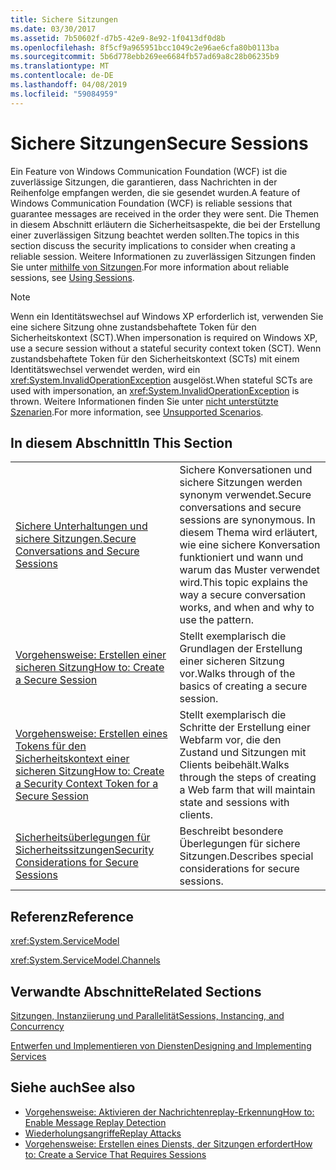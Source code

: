 ```yaml
---
title: Sichere Sitzungen
ms.date: 03/30/2017
ms.assetid: 7b50602f-d7b5-42e9-8e92-1f0413df0d8b
ms.openlocfilehash: 8f5cf9a965951bcc1049c2e96ae6cfa80b0113ba
ms.sourcegitcommit: 5b6d778ebb269ee6684fb57ad69a8c28b06235b9
ms.translationtype: MT
ms.contentlocale: de-DE
ms.lasthandoff: 04/08/2019
ms.locfileid: "59084959"
---
```

# <a name="secure-sessions"></a><span data-ttu-id="b8473-102">Sichere Sitzungen</span><span class="sxs-lookup"><span data-stu-id="b8473-102">Secure Sessions</span></span>
<span data-ttu-id="b8473-103">Ein Feature von Windows Communication Foundation (WCF) ist die zuverlässige Sitzungen, die garantieren, dass Nachrichten in der Reihenfolge empfangen werden, die sie gesendet wurden.</span><span class="sxs-lookup"><span data-stu-id="b8473-103">A feature of Windows Communication Foundation (WCF) is reliable sessions that guarantee messages are received in the order they were sent.</span></span> <span data-ttu-id="b8473-104">Die Themen in diesem Abschnitt erläutern die Sicherheitsaspekte, die bei der Erstellung einer zuverlässigen Sitzung beachtet werden sollten.</span><span class="sxs-lookup"><span data-stu-id="b8473-104">The topics in this section discuss the security implications to consider when creating a reliable session.</span></span> <span data-ttu-id="b8473-105">Weitere Informationen zu zuverlässigen Sitzungen finden Sie unter [mithilfe von Sitzungen](../../../../docs/framework/wcf/using-sessions.md).</span><span class="sxs-lookup"><span data-stu-id="b8473-105">For more information about reliable sessions, see [Using Sessions](../../../../docs/framework/wcf/using-sessions.md).</span></span>  
  
> [!NOTE]
>  <span data-ttu-id="b8473-106">Wenn ein Identitätswechsel auf Windows XP erforderlich ist, verwenden Sie eine sichere Sitzung ohne zustandsbehaftete Token für den Sicherheitskontext (SCT).</span><span class="sxs-lookup"><span data-stu-id="b8473-106">When impersonation is required on Windows XP, use a secure session without a stateful security context token (SCT).</span></span> <span data-ttu-id="b8473-107">Wenn zustandsbehaftete Token für den Sicherheitskontext (SCTs) mit einem Identitätswechsel verwendet werden, wird ein <xref:System.InvalidOperationException> ausgelöst.</span><span class="sxs-lookup"><span data-stu-id="b8473-107">When stateful SCTs are used with impersonation, an <xref:System.InvalidOperationException> is thrown.</span></span> <span data-ttu-id="b8473-108">Weitere Informationen finden Sie unter [nicht unterstützte Szenarien](../../../../docs/framework/wcf/feature-details/unsupported-scenarios.md).</span><span class="sxs-lookup"><span data-stu-id="b8473-108">For more information, see [Unsupported Scenarios](../../../../docs/framework/wcf/feature-details/unsupported-scenarios.md).</span></span>  
  
## <a name="in-this-section"></a><span data-ttu-id="b8473-109">In diesem Abschnitt</span><span class="sxs-lookup"><span data-stu-id="b8473-109">In This Section</span></span>  
  
|||  
|-|-|  
|[<span data-ttu-id="b8473-110">Sichere Unterhaltungen und sichere Sitzungen.</span><span class="sxs-lookup"><span data-stu-id="b8473-110">Secure Conversations and Secure Sessions</span></span>](../../../../docs/framework/wcf/feature-details/secure-conversations-and-secure-sessions.md)|<span data-ttu-id="b8473-111">Sichere Konversationen und sichere Sitzungen werden synonym verwendet.</span><span class="sxs-lookup"><span data-stu-id="b8473-111">Secure conversations and secure sessions are synonymous.</span></span> <span data-ttu-id="b8473-112">In diesem Thema wird erläutert, wie eine sichere Konversation funktioniert und wann und warum das Muster verwendet wird.</span><span class="sxs-lookup"><span data-stu-id="b8473-112">This topic explains the way a secure conversation works, and when and why to use the pattern.</span></span>|  
|[<span data-ttu-id="b8473-113">Vorgehensweise: Erstellen einer sicheren Sitzung</span><span class="sxs-lookup"><span data-stu-id="b8473-113">How to: Create a Secure Session</span></span>](../../../../docs/framework/wcf/feature-details/how-to-create-a-secure-session.md)|<span data-ttu-id="b8473-114">Stellt exemplarisch die Grundlagen der Erstellung einer sicheren Sitzung vor.</span><span class="sxs-lookup"><span data-stu-id="b8473-114">Walks through of the basics of creating a secure session.</span></span>|  
|[<span data-ttu-id="b8473-115">Vorgehensweise: Erstellen eines Tokens für den Sicherheitskontext einer sicheren Sitzung</span><span class="sxs-lookup"><span data-stu-id="b8473-115">How to: Create a Security Context Token for a Secure Session</span></span>](../../../../docs/framework/wcf/feature-details/how-to-create-a-security-context-token-for-a-secure-session.md)|<span data-ttu-id="b8473-116">Stellt exemplarisch die Schritte der Erstellung einer Webfarm vor, die den Zustand und Sitzungen mit Clients beibehält.</span><span class="sxs-lookup"><span data-stu-id="b8473-116">Walks through the steps of creating a Web farm that will maintain state and sessions with clients.</span></span>|  
|[<span data-ttu-id="b8473-117">Sicherheitsüberlegungen für Sicherheitssitzungen</span><span class="sxs-lookup"><span data-stu-id="b8473-117">Security Considerations for Secure Sessions</span></span>](../../../../docs/framework/wcf/feature-details/security-considerations-for-secure-sessions.md)|<span data-ttu-id="b8473-118">Beschreibt besondere Überlegungen für sichere Sitzungen.</span><span class="sxs-lookup"><span data-stu-id="b8473-118">Describes special considerations for secure sessions.</span></span>|  
  
## <a name="reference"></a><span data-ttu-id="b8473-119">Referenz</span><span class="sxs-lookup"><span data-stu-id="b8473-119">Reference</span></span>  
 <xref:System.ServiceModel>  
  
 <xref:System.ServiceModel.Channels>  
  
## <a name="related-sections"></a><span data-ttu-id="b8473-120">Verwandte Abschnitte</span><span class="sxs-lookup"><span data-stu-id="b8473-120">Related Sections</span></span>  
 [<span data-ttu-id="b8473-121">Sitzungen, Instanziierung und Parallelität</span><span class="sxs-lookup"><span data-stu-id="b8473-121">Sessions, Instancing, and Concurrency</span></span>](../../../../docs/framework/wcf/feature-details/sessions-instancing-and-concurrency.md)  
  
 [<span data-ttu-id="b8473-122">Entwerfen und Implementieren von Diensten</span><span class="sxs-lookup"><span data-stu-id="b8473-122">Designing and Implementing Services</span></span>](../../../../docs/framework/wcf/designing-and-implementing-services.md)  
  
## <a name="see-also"></a><span data-ttu-id="b8473-123">Siehe auch</span><span class="sxs-lookup"><span data-stu-id="b8473-123">See also</span></span>

- [<span data-ttu-id="b8473-124">Vorgehensweise: Aktivieren der Nachrichtenreplay-Erkennung</span><span class="sxs-lookup"><span data-stu-id="b8473-124">How to: Enable Message Replay Detection</span></span>](../../../../docs/framework/wcf/feature-details/how-to-enable-message-replay-detection.md)
- [<span data-ttu-id="b8473-125">Wiederholungsangriffe</span><span class="sxs-lookup"><span data-stu-id="b8473-125">Replay Attacks</span></span>](../../../../docs/framework/wcf/feature-details/replay-attacks.md)
- [<span data-ttu-id="b8473-126">Vorgehensweise: Erstellen eines Diensts, der Sitzungen erfordert</span><span class="sxs-lookup"><span data-stu-id="b8473-126">How to: Create a Service That Requires Sessions</span></span>](../../../../docs/framework/wcf/feature-details/how-to-create-a-service-that-requires-sessions.md)
